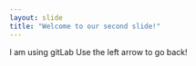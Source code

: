 ```yaml
---
layout: slide
title: "Welcome to our second slide!"
---
```

I am using gitLab
Use the left arrow to go back!
